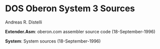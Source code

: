 # DOS Oberon System 3 Sources

Andreas R. Distelli 

**Extender.Asm**: oberon.com assembler source code (18-September-1996)

**System**: System sources (18-September-1996)


